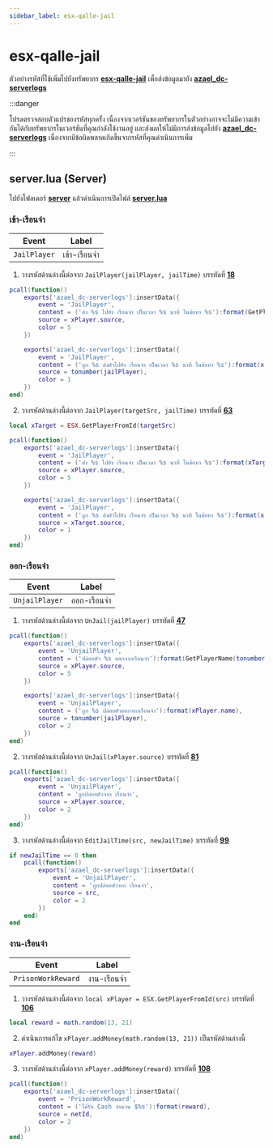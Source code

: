 ```yaml
---
sidebar_label: esx-qalle-jail
---
```


# esx-qalle-jail

ตัวอย่างรหัสที่ใช้เพิ่มไปยังทรัพยากร **[esx-qalle-jail](https://github.com/qalle-git/esx-qalle-jail)** เพื่อส่งข้อมูลมายัง **[azael_dc-serverlogs](../../index.md)**

:::danger

โปรดตรวจสอบตัวแปรของรหัสทุกครั้ง เนื่องจากเวอร์ชันของทรัพยากรในตัวอย่างอาจจะไม่มีความเข้ากันได้กับทรัพยากรในเวอร์ชันที่คุณกำลังใช้งานอยู่ และส่งผลให้ไม่มีการส่งข้อมูลไปยัง **[azael_dc-serverlogs](../../index.md)** เนื่องจากมีข้อผิดพลาดเกิดขึ้นจากรหัสที่คุณดำเนินการเพิ่ม

:::

## server.lua (Server)

ไปยังโฟลเดอร์ **[server](https://github.com/qalle-git/esx-qalle-jail/tree/master/server)** แล้วดำเนินการเปิดไฟล์ **[server.lua](https://github.com/qalle-git/esx-qalle-jail/blob/master/server/server.lua)**

### เข้า-เรือนจำ

| Event                                  | Label
|----------------------------------------|----------------------------------------
| `JailPlayer`                           | เข้า-เรือนจำ

1. วางรหัสด้านล่างนี้ต่อจาก `JailPlayer(jailPlayer, jailTime)` บรรทัดที่ **[18](https://github.com/qalle-git/esx-qalle-jail/blob/master/server/server.lua#L18)**

```lua
pcall(function()
    exports['azael_dc-serverlogs']:insertData({
        event = 'JailPlayer',
        content = ('ส่ง %s ไปยัง เรือนจำ เป็นเวลา %s นาที ในข้อหา %s'):format(GetPlayerName(tonumber(jailPlayer)), jailTime, (jailReason or 'ไม่ระบุ')),
        source = xPlayer.source,
        color = 5
    })

    exports['azael_dc-serverlogs']:insertData({
        event = 'JailPlayer',
        content = ('ถูก %s ส่งตัวไปยัง เรือนจำ เป็นเวลา %s นาที ในข้อหา %s'):format(xPlayer.name, jailTime, (jailReason or 'ไม่ระบุ')),
        source = tonumber(jailPlayer),
        color = 1
    })
end)
```

2. วางรหัสด้านล่างนี้ต่อจาก `JailPlayer(targetSrc, jailTime)` บรรทัดที่ **[63](https://github.com/qalle-git/esx-qalle-jail/blob/master/server/server.lua#L63)**

```lua
local xTarget = ESX.GetPlayerFromId(targetSrc)

pcall(function()
    exports['azael_dc-serverlogs']:insertData({
        event = 'JailPlayer',
        content = ('ส่ง %s ไปยัง เรือนจำ เป็นเวลา %s นาที ในข้อหา %s'):format(xTarget.name, jailTime, jailReason),
        source = xPlayer.source,
        color = 5
    })

    exports['azael_dc-serverlogs']:insertData({
        event = 'JailPlayer',
        content = ('ถูก %s ส่งตัวไปยัง เรือนจำ เป็นเวลา %s นาที ในข้อหา %s'):format(xPlayer.name, jailTime, jailReason),
        source = xTarget.source,
        color = 1
    })
end)
```

### ออก-เรือนจำ

| Event                                  | Label
|----------------------------------------|----------------------------------------
| `UnjailPlayer`                         | ออก-เรือนจำ

1. วางรหัสด้านล่างนี้ต่อจาก `UnJail(jailPlayer)` บรรทัดที่ **[47](https://github.com/qalle-git/esx-qalle-jail/blob/master/server/server.lua#L47)**

```lua
pcall(function()
    exports['azael_dc-serverlogs']:insertData({
        event = 'UnjailPlayer',
        content = ('ปล่อยตัว %s ออกจากเรือนจำ'):format(GetPlayerName(tonumber(jailPlayer))),
        source = xPlayer.source,
        color = 5
    })

    exports['azael_dc-serverlogs']:insertData({
        event = 'UnjailPlayer',
        content = ('ถูก %s ปล่อยตัวออกจากเรือนจำ'):format(xPlayer.name),
        source = tonumber(jailPlayer),
        color = 2
    })
end)
```

2. วางรหัสด้านล่างนี้ต่อจาก `UnJail(xPlayer.source)` บรรทัดที่ **[81](https://github.com/qalle-git/esx-qalle-jail/blob/master/server/server.lua#L81)**

```lua
pcall(function()
    exports['azael_dc-serverlogs']:insertData({
        event = 'UnjailPlayer',
        content = 'ถูกปล่อยตัวจาก เรือนจำ',
        source = xPlayer.source,
        color = 2
    })
end)
```

3. วางรหัสด้านล่างนี้ต่อจาก `EditJailTime(src, newJailTime)` บรรทัดที่ **[99](https://github.com/qalle-git/esx-qalle-jail/blob/master/server/server.lua#L99)**

```lua
if newJailTime == 0 then
	pcall(function()
		exports['azael_dc-serverlogs']:insertData({
			event = 'UnjailPlayer',
			content = 'ถูกปล่อยตัวจาก เรือนจำ',
			source = src,
			color = 2
		})
	end)
end
```

### งาน-เรือนจำ

| Event                                  | Label
|----------------------------------------|----------------------------------------
| `PrisonWorkReward`                     | งาน-เรือนจำ

1. วางรหัสด้านล่างนี้ต่อจาก `local xPlayer = ESX.GetPlayerFromId(src)` บรรทัดที่ **[106](https://github.com/qalle-git/esx-qalle-jail/blob/master/server/server.lua#L106)**

```lua
local reward = math.random(13, 21)
```

2. ดำเนินการแก้ไข `xPlayer.addMoney(math.random(13, 21))` เป็นรหัสด้านล่างนี้

```lua
xPlayer.addMoney(reward)
```

3. วางรหัสด้านล่างนี้ต่อจาก `xPlayer.addMoney(reward)` บรรทัดที่ **[108](https://github.com/qalle-git/esx-qalle-jail/blob/master/server/server.lua#L108)**

```lua
pcall(function()
	exports['azael_dc-serverlogs']:insertData({
		event = 'PrisonWorkReward',
		content = ('ได้รับ Cash จำนวน $%s'):format(reward),
		source = netId,
		color = 2
	})
end)
```
